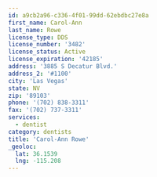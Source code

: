 ```yaml
---
id: a9cb2a96-c336-4f01-99dd-62ebdbc27e8a
first_name: Carol-Ann
last_name: Rowe
license_type: DDS
license_number: '3482'
license_status: Active
license_expiration: '42185'
address: '3885 S Decatur Blvd.'
address_2: '#1100'
city: 'Las Vegas'
state: NV
zip: '89103'
phone: '(702) 838-3311'
fax: '(702) 737-3311'
services:
  - dentist
category: dentists
title: 'Carol-Ann Rowe'
_geoloc:
  lat: 36.1539
  lng: -115.208
---
```

